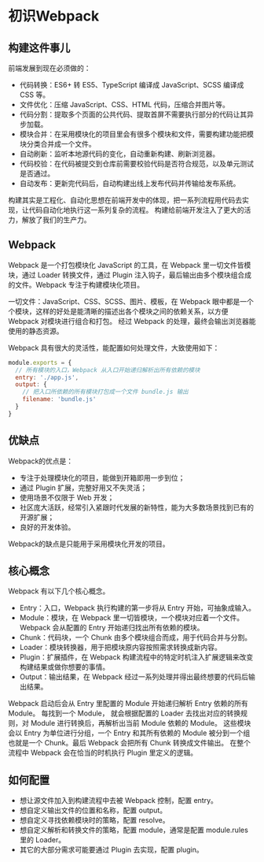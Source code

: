 # 初识Webpack

## 构建这件事儿

前端发展到现在必须做的：

- 代码转换：ES6+ 转 ES5、TypeScript 编译成 JavaScript、SCSS 编译成 CSS 等。
- 文件优化：压缩 JavaScript、CSS、HTML 代码，压缩合并图片等。
- 代码分割：提取多个页面的公共代码、提取首屏不需要执行部分的代码让其异步加载。
- 模块合并：在采用模块化的项目里会有很多个模块和文件，需要构建功能把模块分类合并成一个文件。
- 自动刷新：监听本地源代码的变化，自动重新构建、刷新浏览器。
- 代码校验：在代码被提交到仓库前需要校验代码是否符合规范，以及单元测试是否通过。
- 自动发布：更新完代码后，自动构建出线上发布代码并传输给发布系统。

构建其实是工程化、自动化思想在前端开发中的体现，把一系列流程用代码去实现，让代码自动化地执行这一系列复杂的流程。 构建给前端开发注入了更大的活力，解放了我们的生产力。

## Webpack

Webpack 是一个打包模块化 JavaScript 的工具，在 Webpack 里一切文件皆模块，通过 Loader 转换文件，通过 Plugin 注入钩子，最后输出由多个模块组合成的文件。Webpack 专注于构建模块化项目。


一切文件：JavaScript、CSS、SCSS、图片、模板，在 Webpack 眼中都是一个个模块，这样的好处是能清晰的描述出各个模块之间的依赖关系，以方便 Webpack 对模块进行组合和打包。 经过 Webpack 的处理，最终会输出浏览器能使用的静态资源。

Webpack 具有很大的灵活性，能配置如何处理文件，大致使用如下：
```js
module.exports = {
  // 所有模块的入口，Webpack 从入口开始递归解析出所有依赖的模块
  entry: './app.js',
  output: {
    // 把入口所依赖的所有模块打包成一个文件 bundle.js 输出 
    filename: 'bundle.js'
  }
}
```

## 优缺点

Webpack的优点是：

- 专注于处理模块化的项目，能做到开箱即用一步到位；
- 通过 Plugin 扩展，完整好用又不失灵活；
- 使用场景不仅限于 Web 开发；
- 社区庞大活跃，经常引入紧跟时代发展的新特性，能为大多数场景找到已有的开源扩展；
- 良好的开发体验。

Webpack的缺点是只能用于采用模块化开发的项目。


## 核心概念

Webpack 有以下几个核心概念。

- Entry：入口，Webpack 执行构建的第一步将从 Entry 开始，可抽象成输入。
- Module：模块，在 Webpack 里一切皆模块，一个模块对应着一个文件。Webpack 会从配置的 Entry 开始递归找出所有依赖的模块。
- Chunk：代码块，一个 Chunk 由多个模块组合而成，用于代码合并与分割。
- Loader：模块转换器，用于把模块原内容按照需求转换成新内容。
- Plugin：扩展插件，在 Webpack 构建流程中的特定时机注入扩展逻辑来改变构建结果或做你想要的事情。
- Output：输出结果，在 Webpack 经过一系列处理并得出最终想要的代码后输出结果。


Webpack 启动后会从 Entry 里配置的 Module 开始递归解析 Entry 依赖的所有 Module。 每找到一个 Module， 就会根据配置的 Loader 去找出对应的转换规则，对 Module 进行转换后，再解析出当前 Module 依赖的 Module。 这些模块会以 Entry 为单位进行分组，一个 Entry 和其所有依赖的 Module 被分到一个组也就是一个 Chunk。最后 Webpack 会把所有 Chunk 转换成文件输出。 在整个流程中 Webpack 会在恰当的时机执行 Plugin 里定义的逻辑。


## 如何配置

- 想让源文件加入到构建流程中去被 Webpack 控制，配置 entry。
- 想自定义输出文件的位置和名称，配置 output。
- 想自定义寻找依赖模块时的策略，配置 resolve。
- 想自定义解析和转换文件的策略，配置 module，通常是配置 module.rules 里的 Loader。
- 其它的大部分需求可能要通过 Plugin 去实现，配置 plugin。
